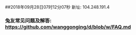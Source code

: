 ##2018年09月28日07时12分07秒 新址: 104.248.191.4
### 兔友常见问题及解答: https://github.com/wanggonging/d/blob/w/FAQ.md
